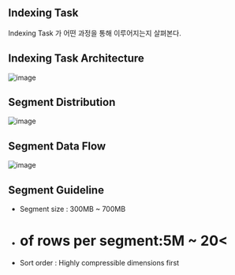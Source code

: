 ## Indexing Task
Indexing Task 가 어떤 과정을 통해 이루어지는지 살펴본다.

## Indexing Task Architecture

![image](https://user-images.githubusercontent.com/4033129/44766740-dc578480-ab95-11e8-8af7-7a317f56ff54.png)

## Segment Distribution

![image](https://user-images.githubusercontent.com/4033129/44769429-8a1b6100-ab9f-11e8-82c0-614421632c1d.png)

## Segment Data Flow

![image](https://user-images.githubusercontent.com/4033129/44769456-a0292180-ab9f-11e8-98a5-53da266931b6.png)

## Segment Guideline

- Segment size : 300MB ~ 700MB
- # of rows per segment:5M ~ 20<
- Sort order : Highly compressible dimensions first
